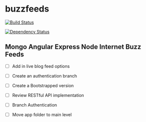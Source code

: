 # buzzfeeds
[![Build Status](https://secure.travis-ci.org/100stacks/buzzfeeds.png?branch=master)](http://travis-ci.org/100stacks/buzzfeeds)

[![Dependency Status](https://gemnasium.com/site-demo/buzzfeeds.svg)](https://gemnasium.com/site-demo/buzzfeeds)


## Mongo Angular Express Node Internet Buzz Feeds

- [ ] Add in live blog feed options

- [ ] Create an authentication branch

- [ ] Create a Bootstrapped version

- [ ] Review RESTful API implementation 

- [ ] Branch Authentication

- [ ] Move app folder to main level